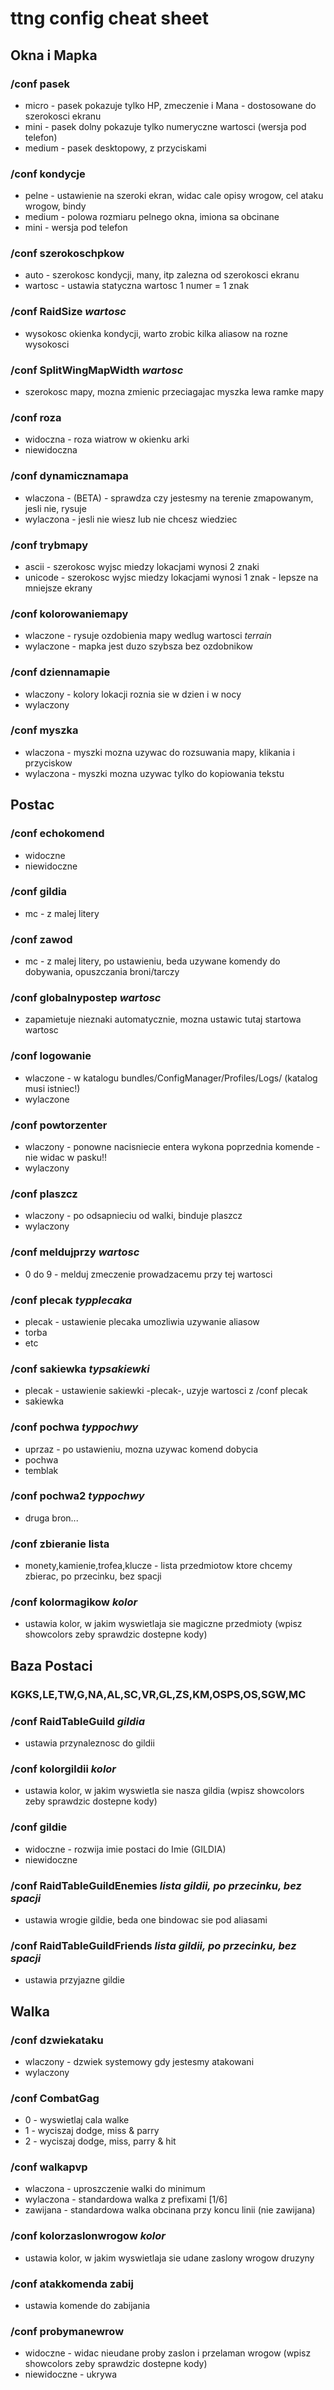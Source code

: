 # ttng config cheat sheet

## Okna i Mapka

### /conf pasek
- micro - pasek pokazuje tylko HP, zmeczenie i Mana - dostosowane do szerokosci ekranu
- mini - pasek dolny pokazuje tylko numeryczne wartosci (wersja pod telefon)
- medium - pasek desktopowy, z przyciskami

### /conf kondycje
- pelne - ustawienie na szeroki ekran, widac cale opisy wrogow, cel ataku wrogow, bindy
- medium - polowa rozmiaru pelnego okna, imiona sa obcinane
- mini - wersja pod telefon

### /conf szerokoschpkow
- auto - szerokosc kondycji, many, itp zalezna od szerokosci ekranu
- wartosc - ustawia statyczna wartosc 1 numer = 1 znak 

### /conf RaidSize *wartosc*
- wysokosc okienka kondycji, warto zrobic kilka aliasow na rozne wysokosci

### /conf SplitWingMapWidth *wartosc*
- szerokosc mapy, mozna zmienic przeciagajac myszka lewa ramke mapy

### /conf roza
- widoczna - roza wiatrow w okienku arki
- niewidoczna

### /conf dynamicznamapa
- wlaczona - (BETA) - sprawdza czy jestesmy na terenie zmapowanym, jesli nie, rysuje
- wylaczona - jesli nie wiesz lub nie chcesz wiedziec 

### /conf trybmapy
- ascii - szerokosc wyjsc miedzy lokacjami wynosi 2 znaki
- unicode - szerokosc wyjsc miedzy lokacjami wynosi 1 znak - lepsze na mniejsze ekrany

### /conf kolorowaniemapy
- wlaczone - rysuje ozdobienia mapy wedlug wartosci _terrain_
- wylaczone - mapka jest duzo szybsza bez ozdobnikow

### /conf dziennamapie
- wlaczony - kolory lokacji roznia sie w dzien i w nocy
- wylaczony

### /conf myszka
- wlaczona - myszki mozna uzywac do rozsuwania mapy, klikania i przyciskow
- wylaczona - myszki mozna uzywac tylko do kopiowania tekstu

## Postac

### /conf echokomend 
- widoczne
- niewidoczne

### /conf gildia
- mc - z malej litery

### /conf zawod
- mc - z malej litery, po ustawieniu, beda uzywane komendy do dobywania, opuszczania broni/tarczy

### /conf globalnypostep *wartosc*
- zapamietuje nieznaki automatycznie, mozna ustawic tutaj startowa wartosc

### /conf logowanie
- wlaczone - w katalogu bundles/ConfigManager/Profiles/Logs/ (katalog musi istniec!)
- wylaczone

### /conf powtorzenter
- wlaczony - ponowne nacisniecie entera wykona poprzednia komende - nie widac w pasku!!
- wylaczony

### /conf plaszcz
- wlaczony - po odsapnieciu od walki, binduje plaszcz
- wylaczony

### /conf meldujprzy *wartosc*
- 0 do 9 - melduj zmeczenie prowadzacemu przy tej wartosci

### /conf plecak *typplecaka*
- plecak - ustawienie plecaka umozliwia uzywanie aliasow
- torba
- etc

### /conf sakiewka *typsakiewki*
- plecak - ustawienie sakiewki -plecak-, uzyje wartosci z /conf plecak
- sakiewka

### /conf pochwa *typpochwy*
- uprzaz - po ustawieniu, mozna uzywac komend dobycia
- pochwa
- temblak

### /conf pochwa2 *typpochwy*
- druga bron...

### /conf zbieranie **lista**
- monety,kamienie,trofea,klucze - lista przedmiotow ktore chcemy zbierac, po przecinku, bez spacji

### /conf kolormagikow *kolor*
- ustawia kolor, w jakim wyswietlaja sie magiczne przedmioty (wpisz showcolors zeby sprawdzic dostepne kody)

## Baza Postaci

### KGKS,LE,TW,G,NA,AL,SC,VR,GL,ZS,KM,OSPS,OS,SGW,MC

### /conf RaidTableGuild *gildia*
- ustawia przynaleznosc do gildii

### /conf kolorgildii *kolor*
- ustawia kolor, w jakim wyswietla sie nasza gildia (wpisz showcolors zeby sprawdzic dostepne kody)

### /conf gildie
- widoczne - rozwija imie postaci do Imie (GILDIA)
- niewidoczne

### /conf RaidTableGuildEnemies *lista gildii, po przecinku, bez spacji*
- ustawia wrogie gildie, beda one bindowac sie pod aliasami

### /conf RaidTableGuildFriends *lista gildii, po przecinku, bez spacji*
- ustawia przyjazne gildie

## Walka

### /conf dzwiekataku
- wlaczony - dzwiek systemowy gdy jestesmy atakowani
- wylaczony

### /conf CombatGag
- 0 - wyswietlaj cala walke
- 1 - wyciszaj dodge, miss & parry
- 2 - wyciszaj dodge, miss, parry & hit

### /conf walkapvp
- wlaczona - uproszczenie walki do minimum
- wylaczona - standardowa walka z prefixami \[1/6\]
- zawijana - standardowa walka obcinana przy koncu linii (nie zawijana)

### /conf kolorzaslonwrogow *kolor*
- ustawia kolor, w jakim wyswietlaja sie udane zaslony wrogow druzyny

### /conf atakkomenda zabij
- ustawia komende do zabijania

### /conf probymanewrow
- widoczne - widac nieudane proby zaslon i przelaman wrogow (wpisz showcolors zeby sprawdzic dostepne kody)
- niewidoczne - ukrywa

